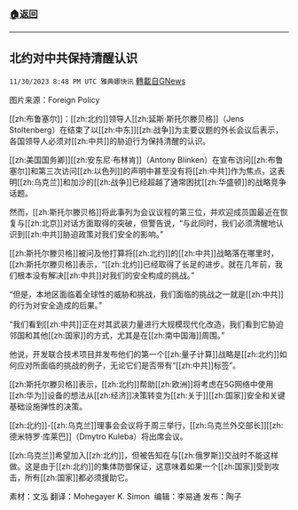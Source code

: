###  [:house:返回](README.md)
---


## 北约对中共保持清醒认识
`11/30/2023 8:48 PM UTC 雅典娜快讯` [轉載自GNews](https://gnews.org/articles/2055792)

图片来源：Foreign Policy

[[zh:布鲁塞尔]]：[[zh:北约]]领导人[[zh:延斯·斯托尔滕贝格]]（Jens Stoltenberg）在结束了以[[zh:中东]][[zh:战争]]为主要议题的外长会议后表示，各国领导人必须对[[zh:中共]]的胁迫行为保持清醒的认识。

[[zh:美国国务卿]][[zh:安东尼·布林肯]]（Antony Blinken）在宣布访问[[zh:布鲁塞尔]]和第三次访问[[zh:以色列]]的声明中甚至没有将[[zh:中共]]作为焦点，这表明[[zh:乌克兰]]和加沙的[[zh:战争]]已经超越了通常困扰[[zh:华盛顿]]的战略竞争话题。

然而，[[zh:斯托尔滕贝格]]将此事列为会议议程的第三位，并欢迎成员国最近在恢复与[[zh:北京]]对话方面取得的突破，但警告说，“与此同时，我们必须清醒地认识到[[zh:中共]]胁迫政策对我们安全的影响。”

[[zh:斯托尔滕贝格]]被问及他打算将[[zh:北约]]的[[zh:中共]]战略落在哪里时，[[zh:斯托尔滕贝格]]表示，“[[zh:北约]]已经取得了长足的进步。就在几年前，我们根本没有解决[[zh:中共]]对我们的安全构成的挑战。”

“但是，本地区面临着全球性的威胁和挑战，我们面临的挑战之一就是[[zh:中共]]的行为对安全造成的后果。”

“我们看到[[zh:中共]]正在对其武装力量进行大规模现代化改造，我们看到它胁迫邻国和其他[[zh:国家]]的方式，尤其是在[[zh:南中国海]]周围。”

他说，开发联合技术项目并发布他们的第一个[[zh:量子计算]]战略是[[zh:北约]]如何应对所面临的挑战的例子，无论它们是否带有“[[zh:中共]]标签”。

[[zh:斯托尔滕贝格]]表示，[[zh:北约]]帮助[[zh:欧洲]]将考虑在5G网络中使用[[zh:华为]]设备的想法从[[zh:经济]]决策转变为[[zh:关于]][[zh:国家]]安全和关键基础设施弹性的决策。

[[zh:北约]]-[[zh:乌克兰]]理事会会议将于周三举行，[[zh:乌克兰外交部长]][[zh:德米特罗·库莱巴]]（Dmytro Kuleba）将出席会议。

[[zh:乌克兰]]希望加入[[zh:北约]]，但被告知在与[[zh:俄罗斯]]交战时不能这样做。这是由于[[zh:北约]]的集体防御保证，这意味着如果一个[[zh:国家]]受到攻击，所有[[zh:国家]]都必须援助它。

    
素材：文泓  翻译：Mohegayer K. Simon   编辑：李易通  发布：陶子

